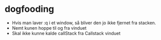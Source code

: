 # dogfooding

- Hvis man laver :q i et window, så bliver den jo ikke fjernet fra stacken.
- Nemt kunen hoppe til og fra vinduet
- Skal ikke kunne kalde callStack fra Callstack vinduet


